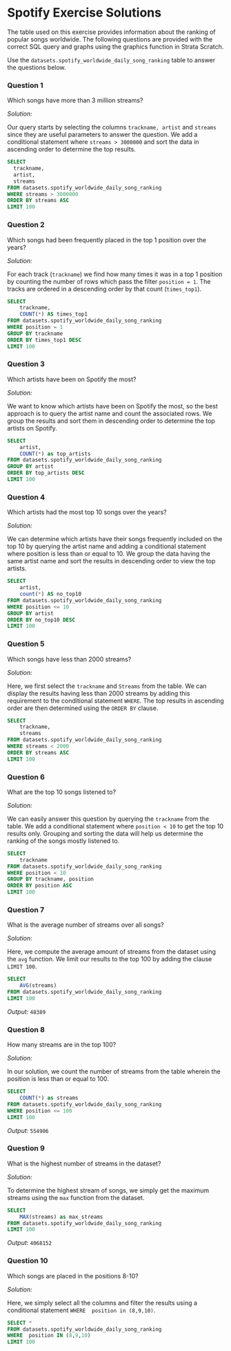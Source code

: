 # Spotify Exercise Solutions

The table used on this exercise provides information about the ranking of popular songs worldwide. The following questions are provided with the correct SQL query and graphs using the graphics function in Strata Scratch.

Use the `datasets.spotify_worldwide_daily_song_ranking` table to answer the questions below.

### Question 1
Which songs have more than 3 million streams?

*Solution:*

Our query starts by selecting the columns `trackname, artist` and `streams` since they are useful parameters to answer the question. We add a conditional statement where `streams > 3000000` and sort the data in ascending order to determine the top results.
```sql
SELECT
  trackname,
  artist,
  streams
FROM datasets.spotify_worldwide_daily_song_ranking
WHERE streams > 3000000
ORDER BY streams ASC
LIMIT 100
```

### Question 2
Which songs had been frequently placed in the top 1 position over the years?

*Solution:*

For each track (`trackname`) we find how many times it was in a top 1 position by counting the number of rows which pass the filter `position = 1`. The tracks are ordered in a descending order by that count (`times_top1`).

```sql
SELECT
    trackname,
    COUNT(*) AS times_top1
FROM datasets.spotify_worldwide_daily_song_ranking
WHERE position = 1
GROUP BY trackname
ORDER BY times_top1 DESC
LIMIT 100 
```

### Question 3
Which artists have been on Spotify the most?

*Solution:*

We want to know which artists have been on Spotify the most, so the best approach is to query the artist name and count the associated rows. We group the results and sort them in descending order to determine the top artists on Spotify.
```sql
SELECT
    artist,
    COUNT(*) as top_artists
FROM datasets.spotify_worldwide_daily_song_ranking
GROUP BY artist
ORDER BY top_artists DESC
LIMIT 100 
```

### Question 4
Which artists had the most top 10 songs over the years?

*Solution:*

We can determine which artists have their songs frequently included on the top 10 by querying the artist name and adding a conditional statement where position is less than or equal to 10. We group the data having the same artist name and sort the results in descending order to view the top artists.

```sql
SELECT 
    artist,
    count(*) AS no_top10
FROM datasets.spotify_worldwide_daily_song_ranking
WHERE position <= 10 
GROUP BY artist
ORDER BY no_top10 DESC
LIMIT 100
```

### Question 5
Which songs have less than 2000 streams?

*Solution:*

Here, we first select the `trackname` and `Streams` from the table. We can display the results having less than 2000 streams by adding this requirement to the conditional statement `WHERE`. The top results in ascending order are then determined using the `ORDER BY` clause.
```sql
SELECT 
    trackname,
    streams
FROM datasets.spotify_worldwide_daily_song_ranking
WHERE streams < 2000
ORDER BY streams ASC
LIMIT 100
```

### Question 6
What are the top 10 songs listened to?

*Solution:*

We can easily answer this question by querying the `trackname` from the table. We add a conditional statement where `position < 10` to get the top 10 results only. Grouping and sorting the data will help us determine the ranking of the songs mostly listened to.
```sql
SELECT 
    trackname
FROM datasets.spotify_worldwide_daily_song_ranking
WHERE position < 10
GROUP BY trackname, position
ORDER BY position ASC
LIMIT 100
```

### Question 7
What is the average number of streams over all songs?
 
*Solution:*

Here, we compute the average amount of streams from the dataset using the `avg` function. We limit our results to the top 100 by adding the clause `LIMIT 100`.
```sql
SELECT
    AVG(streams)
FROM datasets.spotify_worldwide_daily_song_ranking 
LIMIT 100
```

*Output:* `48389`

### Question 8
How many streams are in the top 100?  

*Solution:*

In our solution, we count the number of streams from the table wherein the position is less than or equal to 100. 
```sql
SELECT 
    COUNT(*) as streams
FROM datasets.spotify_worldwide_daily_song_ranking
WHERE position <= 100
LIMIT 100 
```

*Output:* `554906`

### Question 9
What is the highest number of streams in the dataset?

*Solution:*

To determine the highest stream of songs, we simply get the maximum streams using the `max` function from the dataset.
```sql
SELECT 
    MAX(streams) as max_streams
FROM datasets.spotify_worldwide_daily_song_ranking 
LIMIT 100 
```

*Output:* `4068152`

### Question 10
Which songs are placed in the positions 8-10?

*Solution:*

Here, we simply select all the columns and filter the results using a conditional statement `WHERE  position in (8,9,10)`.  
```sql
SELECT *
FROM datasets.spotify_worldwide_daily_song_ranking 
WHERE  position IN (8,9,10) 
LIMIT 100
```
